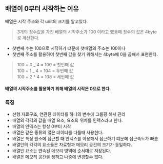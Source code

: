 ## 배열이 0부터 시작하는 이유

배열은 시작 주소와 각 unit의 크기를 알고있다.

> 3개의 정수값을 가진 배열의 시작주소가 100 이라고 했을때
> 정수의 값은 4byte 로 계산한다.

- 첫번째 수는 100으로 시작하기 떄문에 첫배열의 주소는 100이다
- 첫번째 주소를 활용하여 첫번째 값을 찾기 위해서는 4byte에 0을 곱해서 표현한다.

> 100 + 0 _ 4 = 100 = 첫번째 값  
> 100 + 1 _ 4 = 104 = 두번째 값  
> 100 + 2 \* 4 = 108 = 세번째 값

#### 배열의 시작주소를 활용하기 위해 배열의 시작은 0으로 한다.

### 특징

- 선형 자료구조, 연관된 데이터를 하나의 변수에 그룹핑 해서 관리
- 배열의 각각의 값을 배열 요소, 요소의 위치를 인덱스라고 한다.
- 배열의 인덱스는 항상 0부터 시작
- 배열은 같은 종류의 많은 데이터를 다룰때 사용한다.
- 배열은 특정 원소에 접근할 때 인덱스를 이용해서 접근하기 떄문에 접근속도가 빠름
- 배열안의 각각의 요소들은 자료형과 메모리 공간의 크기가 동일하다.
- 배열안 요소는 연속된 메모리 영역에 순서대로 저장된다.
- 배열은 메모리 공간을 정하고 나중에 변경할수 없다.

